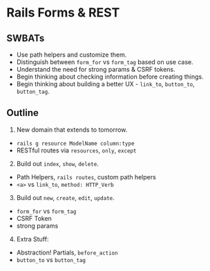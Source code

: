 Rails Forms & REST
==================

## SWBATs

* Use path helpers and customize them.
* Distinguish between `form_for` vs `form_tag` based on use case.
* Understand the need for strong params & CSRF tokens.
* Begin thinking about checking information before creating things.
* Begin thinking about building a better UX - `link_to`, `button_to`, `button_tag`.

## Outline

1. New domain that extends to tomorrow.
  * `rails g resource ModelName column:type`
  * RESTful routes via `resources`, `only`, `except`
2. Build out `index`, `show`, `delete`.
  * Path Helpers, `rails routes`, custom path helpers
  * `<a>` vs `link_to`, `method: HTTP_Verb`
3. Build out `new`, `create`, `edit`, `update`.
  * `form_for` vs `form_tag`
  * CSRF Token
  * strong params
4. Extra Stuff:
  * Abstraction! Partials, `before_action`
  * `button_to` vs `button_tag`
